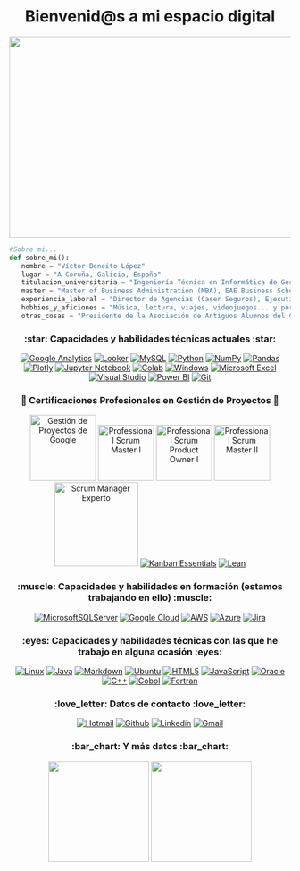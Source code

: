<h1 align="center">Bienvenid@s a mi espacio digital</h1>

<p align="center">
           <img width="720" height="360" src=https://actions.es/wp-content/uploads/2020/08/datos1-1.jpg>
</p>

```python
#Sobre mi...
def sobre_mi():
   nombre = "Víctor Beneito López"
   lugar = "A Coruña, Galicia, España"
   titulacion_universitaria = "Ingeniería Técnica en Informática de Gestión (Universidad Pontificia de Salamanca)"
   master = "Master of Business Administration (MBA), EAE Business School (Universidad de Barcelona)"
   experiencia_laboral = "Director de Agencias (Caser Seguros), Ejecutivo Comercial (Banco Santander), Encargado de tienda (Grupo PCBox)"
   hobbies_y_aficiones = "Música, lectura, viajes, videojuegos... y por supuesto: el mundo de la INFORMÁTICA"
   otras_cosas = "Presidente de la Asociación de Antiguos Alumnos del Colegio Santa María del Mar (Jesuitas), Tenor lírico solista".
```

<h3 align="center">:star: Capacidades y habilidades técnicas actuales :star:</h3>

<div align="center">
           
[![Google Analytics](https://img.shields.io/badge/Google%20Analytics-E37400?style=for-the-badge&logo=google%20analytics&logoColor=white)](https://analytics.google.com)
[![Looker](https://img.shields.io/badge/looker-blue?style=for-the-badge&logo=looker&logoColor=white)](https://www.looker.com/)
[![MySQL](https://img.shields.io/badge/mysql-%2300f.svg?style=for-the-badge&logo=mysql&logoColor=white)](https://www.mysql.com)
[![Python](https://img.shields.io/badge/python-3670A0?style=for-the-badge&logo=python&logoColor=ffdd54)](https://www.python.org/)
[![NumPy](https://img.shields.io/badge/numpy-%23013243.svg?style=for-the-badge&logo=numpy&logoColor=white)](https://numpy.org)
[![Pandas](https://img.shields.io/badge/pandas-%23150458.svg?style=for-the-badge&logo=pandas&logoColor=white)](https://pandas.pydata.org)
[![Plotly](https://img.shields.io/badge/Plotly-%233F4F75.svg?style=for-the-badge&logo=plotly&logoColor=white)](https://plotly.com)
[![Jupyter Notebook](https://img.shields.io/badge/jupyter-%23FA0F00.svg?style=for-the-badge&logo=jupyter&logoColor=white)](https://jupyter.org)
[![Colab](https://img.shields.io/badge/Colab-F9AB00?style=for-the-badge&logo=googlecolab&color=525252)](https://colab.research.google.com)
[![Windows](https://img.shields.io/badge/Windows-0078D4?style=for-the-badge&logo=windows&logoColor=white)](https://www.microsoft.com/es-es/windows/)
[![Microsoft Excel](https://img.shields.io/badge/Microsoft_Excel-217346?style=for-the-badge&logo=microsoft-excel&logoColor=white)](https://www.microsoft.com/en/microsoft-365/excel)
[![Visual Studio](https://img.shields.io/badge/Visual_Studio_Code-0078D4?style=for-the-badge&logo=visual%20studio%20code&logoColor=white)](https://code.visualstudio.com/)
[![Power BI](https://img.shields.io/badge/Power%20BI-orange?style=for-the-badge&logo=powerBI&logoColor=white)](https://powerbi.microsoft.com/)
[![Git](https://img.shields.io/badge/git-%23F05033.svg?style=for-the-badge&logo=git&logoColor=white)](https://git-scm.com/)
  
</div>

<h3 align="center">🔁 Certificaciones Profesionales en Gestión de Proyectos 🔁</h3>

<div align="center">

<a href='https://www.credly.com/users/victor-beneito-lopez'> <img alt='Gestión de Proyectos de Google' src='https://images.credly.com/size/680x680/images/195d0589-8a46-4366-bedc-41749c663a42/image.png' width="118" height="118"></a>
<a href='https://www.scrum.org/user/1248029'> <img alt='Professional Scrum Master I' src='https://static.scrum.org/web/badges/badge-psmi.svg' width="100" height="100"></a>
<a href='https://www.scrum.org/user/1248029'> <img alt='Professional Scrum Product Owner I' src='https://static.scrum.org/web/badges/badge-pspoi.svg' width="100" height="100"></a>
<a href='https://www.scrum.org/user/1248029'> <img alt='Professional Scrum Master II' src='https://static.scrum.org/web/badges/badge-psmii.svg' width="100" height="100"></a>
<a href='https://scrummanager.com/website/c/profile/member.php?id=44131'><img alt='Scrum Manager Experto' src='https://scrummanager.com/website/img/experto-es.png' width="150"></a>
<a href='https://scrummanager.com/website/c/profile/member.php?id=44131'><img alt='Kanban Essentials' src='https://scrummanager.com/intranet/files/credential/9/smalllogo.png'></a>
<a href='https://scrummanager.com/website/c/profile/member.php?id=44131'><img alt='Lean' src='https://scrummanager.com/intranet/files/credential/12/smalllogo.png'></a>      

</div>

<h3 align="center">:muscle: Capacidades y habilidades en formación (estamos trabajando en ello) :muscle:</h3>

<div align="center">
           
[![MicrosoftSQLServer](https://img.shields.io/badge/Microsoft%20SQL%20Server-CC2927?style=for-the-badge&logo=microsoft%20sql%20server&logoColor=white)](https://www.microsoft.com/en-us/sql-server)
[![Google Cloud](https://img.shields.io/badge/GoogleCloud-%234285F4.svg?style=for-the-badge&logo=google-cloud&logoColor=white)](https://cloud.google.com/)
[![AWS](https://img.shields.io/badge/AWS-%23FF9900.svg?style=for-the-badge&logo=amazon-aws&logoColor=white)](https://aws.amazon.com/es/)
[![Azure](https://img.shields.io/badge/azure-%230072C6.svg?style=for-the-badge&logo=microsoftazure&logoColor=white)](https://azure.microsoft.com/es-es)
[![Jira](https://img.shields.io/badge/jira-%230A0FFF.svg?style=for-the-badge&logo=jira&logoColor=white)](https://www.atlassian.com/es/software/jira)
           
</div>

<h3 align="center">:eyes: Capacidades y habilidades técnicas con las que he trabajo en alguna ocasión :eyes:</h3>

<div align="center">

[![Linux](https://img.shields.io/badge/Linux-FCC624?style=for-the-badge&logo=linux&logoColor=black)](https://www.linux.org/)
[![Java](https://img.shields.io/badge/java-%23ED8B00.svg?style=for-the-badge&logo=openjdk&logoColor=white)](https://www.java.com/es/)
[![Markdown](https://img.shields.io/badge/markdown-%23000000.svg?style=for-the-badge&logo=markdown&logoColor=white)](https://markdown.es/)
[![Ubuntu](https://img.shields.io/badge/Ubuntu-E95420?style=for-the-badge&logo=ubuntu&logoColor=white)](https://ubuntu.com/)
[![HTML5](https://img.shields.io/badge/html5-%23E34F26.svg?style=for-the-badge&logo=html5&logoColor=white)](https://html.spec.whatwg.org/multipage/)
[![JavaScript](https://img.shields.io/badge/javascript-%23323330.svg?style=for-the-badge&logo=javascript&logoColor=%23F7DF1E)](https://www.javascript.com/)
[![Oracle](https://img.shields.io/badge/Oracle-F80000?style=for-the-badge&logo=oracle&logoColor=white)](https://oracle.com)
[![C++](https://img.shields.io/badge/c++-%2300599C.svg?style=for-the-badge&logo=c%2B%2B&logoColor=white)](https://www.cprogramming.com/)
[![Cobol](https://img.shields.io/badge/Cobol-4574E0?style=for-the-badge&logo=cobol&logoColor=white)](https://en.wikipedia.org/wiki/COBOL)
[![Fortran](https://img.shields.io/badge/Fortran-%23734F96.svg?style=for-the-badge&logo=fortran&logoColor=white)](https://fortran-lang.org/en/)
           
</div>

<h3 align="center">:love_letter: Datos de contacto :love_letter:</h3>

<div align="center">
           
[![Hotmail](https://img.shields.io/badge/Microsoft_Outlook-0078D4?style=for-the-badge&logo=microsoft-outlook&logoColor=white)](mailto:vicbene@hotmail.com)
[![Github](https://img.shields.io/badge/GitHub-100000?style=for-the-badge&logo=github&logoColor=white)](https://github.com/VicBene)
[![Linkedin](https://img.shields.io/badge/LinkedIn-0077B5?style=for-the-badge&logo=linkedin&logoColor=white)](https://www.linkedin.com/in/victorbeneito/)
[![Gmail](https://img.shields.io/badge/Gmail-D14836?style=for-the-badge&logo=Gmail&logoColor=white)](mailto:vicbenel@gmail.com)
           
</div>

<h3 align="center">:bar_chart: Y más datos :bar_chart:</h3>

<div dir="auto" align="center">

<img src="https://github-readme-stats.vercel.app/api?username=VicBene&theme=tokyonight" style="max-width: 100%;" height="180em">
<img src="https://github-readme-stats.vercel.app/api/top-langs/?username=VicBene&theme=tokyonight" style="max-width: 100%;" height="180em">
      
</div>

